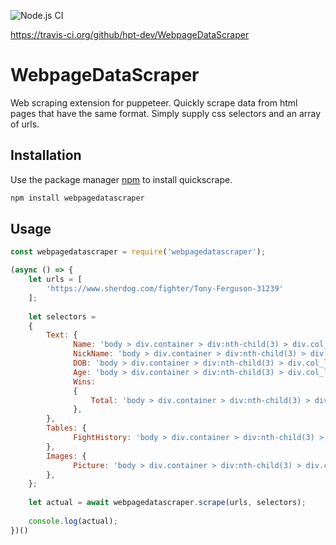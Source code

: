 ![Node.js CI](https://travis-ci.org/hpt-dev/WebpageDataScraper.svg?branch=master)

https://travis-ci.org/github/hpt-dev/WebpageDataScraper

# WebpageDataScraper
Web scraping extension for puppeteer. Quickly scrape data from html pages that have the same format. Simply supply css selectors and an array of urls.

## Installation
Use the package manager [npm](https://www.npmjs.com/) to install quickscrape.

```bash
npm install webpagedatascraper
```

## Usage
```javascript
const webpagedatascraper = require('webpagedatascraper');

(async () => {
    let urls = [
        'https://www.sherdog.com/fighter/Tony-Ferguson-31239'
    ];
    
    let selectors =
    {
        Text: {
              Name: 'body > div.container > div:nth-child(3) > div.col_left > section:nth-child(3) > div > h1 > span.fn',
              NickName: 'body > div.container > div:nth-child(3) > div.col_left > section:nth-child(3) > div > h1 > span.nickname > em',
              DOB: 'body > div.container > div:nth-child(3) > div.col_left > section:nth-child(3) > div > div.content > div:nth-child(1) > div > div.bio > div.birth_info > span.item.birthday > span',
              Age: 'body > div.container > div:nth-child(3) > div.col_left > section:nth-child(3) > div > div.content > div:nth-child(1) > div > div.bio > div.birth_info > span.item.birthday > strong',
              Wins:
              {
                  Total: 'body > div.container > div:nth-child(3) > div.col_left > section:nth-child(3) > div > div.content > div:nth-child(1) > div > div.record > div > div > div:nth-child(1) > span.card > span.counter'
              },
        },
        Tables: {
              FightHistory: 'body > div.container > div:nth-child(3) > div.col_left > section:nth-child(5) > div > div.content.table > table tr',
        },
        Images: {
              Picture: 'body > div.container > div:nth-child(3) > div.col_left > section:nth-child(3) > div > div.content > div:nth-child(1) > img'
        },
    };
  
    let actual = await webpagedatascraper.scrape(urls, selectors);
    
    console.log(actual);
})()
```
